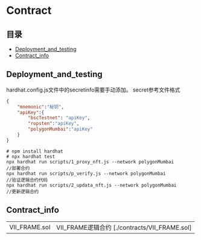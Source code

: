 # Contract
## 目录
* [Deployment_and_testing](#Deployment_and_testing) 
* [Contract_info](#Contract_info)

## Deployment_and_testing
hardhat.config.js文件中的secretinfo需要手动添加。
secret参考文件格式
```json
{
    "mnemonic":"秘钥",
    "apiKey":{
        "bscTestnet": "apiKey",
        "ropsten":"apiKey",
        "polygonMumbai":"apiKey"
    }
}
```

```shell
# npm install hardhat
# npx hardhat test
npx hardhat run scripts/1_proxy_nft.js --network polygonMumbai
//部署合约
npx hardhat run scripts/p_verify.js --network polygonMumbai
//验证逻辑合约代码
npx hardhat run scripts/2_updata_nft.js --network polygonMumbai
//更新逻辑合约
```

## Contract_info
|       |       |
|   -------------   |   -------------   |
|   VII_FRAME.sol    |   VII_FRAME逻辑合约 [./contracts/VII_FRAME.sol]  |
